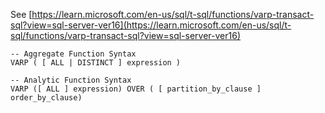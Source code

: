 See [https://learn.microsoft.com/en-us/sql/t-sql/functions/varp-transact-sql?view=sql-server-ver16](https://learn.microsoft.com/en-us/sql/t-sql/functions/varp-transact-sql?view=sql-server-ver16)
```
-- Aggregate Function Syntax   
VARP ( [ ALL | DISTINCT ] expression )  
  
-- Analytic Function Syntax  
VARP ([ ALL ] expression) OVER ( [ partition_by_clause ] order_by_clause)
```
